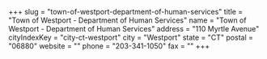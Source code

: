 +++
slug = "town-of-westport-department-of-human-services"
title = "Town of Westport - Department of Human Services"
name = "Town of Westport - Department of Human Services"
address = "110 Myrtle Avenue"
cityIndexKey = "city-ct-westport"
city = "Westport"
state = "CT"
postal = "06880"
website = ""
phone = "203-341-1050"
fax = ""
+++
